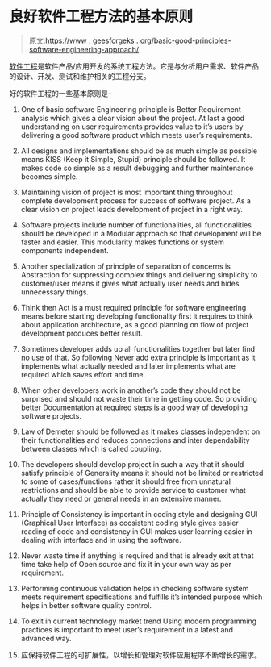 # 良好软件工程方法的基本原则

> 原文:[https://www . geesforgeks . org/basic-good-principles-software-engineering-approach/](https://www.geeksforgeeks.org/basic-principles-of-good-software-engineering-approach/)

[软件工程](https://www.geeksforgeeks.org/software-engineering-introduction-to-software-engineering/)是软件产品/应用开发的系统工程方法。它是与分析用户需求、软件产品的设计、开发、测试和维护相关的工程分支。

好的软件工程的一些基本原则是–

1.  One of basic software Engineering principle is Better Requirement analysis which gives a clear vision about the project. At last a good understanding on user requirements provides value to it’s users by delivering a good software product which meets user’s requirements.
2.  All designs and implementations should be as much simple as possible means KISS (Keep it Simple, Stupid) principle should be followed. It makes code so simple as a result debugging and further maintenance becomes simple.

3.  Maintaining vision of project is most important thing throughout complete development process for success of software project. As a clear vision on project leads development of project in a right way.
4.  Software projects include number of functionalities, all functionalities should be developed in a Modular approach so that development will be faster and easier. This modularity makes functions or system components independent.
5.  Another specialization of principle of separation of concerns is Abstraction for suppressing complex things and delivering simplicity to customer/user means it gives what actually user needs and hides unnecessary things.
6.  Think then Act is a must required principle for software engineering means before starting developing functionality first it requires to think about application architecture, as a good planning on flow of project development produces better result.
7.  Sometimes developer adds up all functionalities together but later find no use of that. So following Never add extra principle is important as it implements what actually needed and later implements what are required which saves effort and time.
8.  When other developers work in another’s code they should not be surprised and should not waste their time in getting code. So providing better Documentation at required steps is a good way of developing software projects.
9.  Law of Demeter should be followed as it makes classes independent on their functionalities and reduces connections and inter dependability between classes which is called coupling.
10.  The developers should develop project in such a way that it should satisfy principle of Generality means it should not be limited or restricted to some of cases/functions rather it should free from unnatural restrictions and should be able to provide service to customer what actually they need or general needs in an extensive manner.
11.  Principle of Consistency is important in coding style and designing GUI (Graphical User Interface) as cocsistent coding style gives easier reading of code and consistency in GUI makes user learning easier in dealing with interface and in using the software.
12.  Never waste time if anything is required and that is already exit at that time take help of Open source and fix it in your own way as per requirement.
13.  Performing continuous validation helps in checking software system meets requirement specifications and fulfills it’s intended purpose which helps in better software quality control.
14.  To exit in current technology market trend Using modern programming practices is important to meet user’s requirement in a latest and advanced way.
15.  应保持软件工程的可扩展性，以增长和管理对软件应用程序不断增长的需求。